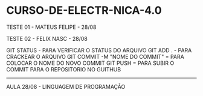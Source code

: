 # CURSO-DE-ELECTR-NICA-4.0

TESTE 01 - MATEUS FELIPE - 28/08

TESTE 02 - FELIX NASC - 28/08

GIT STATUS - PARA VERIFICAR O STATUS DO ARQUIVO
GIT ADD . - PARA CRACKEAR O ARQUIVO
GIT COMMIT -M "NOME DO COMMIT" = PARA COLOCAR O NOME DO NOVO COMMIT
GIT PUSH = PARA SUBIR O COMMIT PARA O REPOSITORIO NO GUITHUB


-----------------------------------------------------------------------------

AULA 28/08 - LINGUAGEM DE PROGRAMAÇÃO

